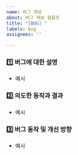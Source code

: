 ```yaml
---
name: 버그 제보
about: 버그 제보 템플릿
title: "[BUG] "
labels: bug
assignees: ''

---
```


### 1️⃣ 버그에 대한 설명

<!-- 버그에 대해 간단하게 작성해 주세요 -->

- 예시

### 2️⃣ 의도한 동작과 결과

<!-- 의도한 동작과 결과를 작성해 주세요. -->

- 예시

### 3️⃣ 버그 동작 및 개선 방향

<!-- 버그 동작 및 개선 방향을 작성해 주세요. -->

- 예시
